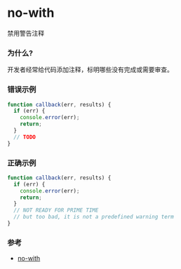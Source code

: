 # no-with

禁用警告注释

### 为什么?

开发者经常给代码添加注释，标明哪些没有完成或需要审查。

### 错误示例

```js
function callback(err, results) {
  if (err) {
    console.error(err);
    return;
  }
  // TODO
}
```

### 正确示例

```js
function callback(err, results) {
  if (err) {
    console.error(err);
    return;
  }
  // NOT READY FOR PRIME TIME
  // but too bad, it is not a predefined warning term
}
```

### 参考

- [no-with](https://eslint.org/docs/rules/no-with)
